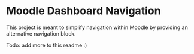 Moodle Dashboard Navigation
===========================

This project is meant to simplify navigation within Moodle by providing an alternative navigation block.

Todo: add more to this readme :)
